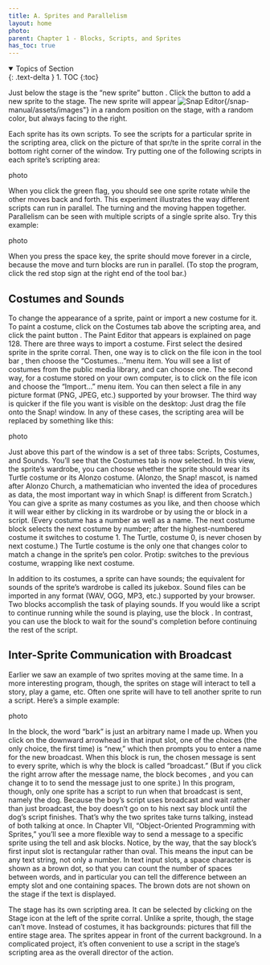 ```yaml
---
title: A. Sprites and Parallelism
layout: home
photo: 
parent: Chapter 1 - Blocks, Scripts, and Sprites
has_toc: true
---
```

<details open markdown="block">
  <summary>
    Topics of Section
  </summary>
  {: .text-delta }
1. TOC
{:toc}
</details>

Just below the stage is the “new sprite” button . Click the button to add a new sprite to the stage. The
new sprite will appear 
![Snap Editor](list-block.png){/snap-manual/assets/images"}
in a random position on the stage, with a random color, but always facing to the right.

Each sprite has its own scripts. To see the scripts for a particular sprite in the scripting area, click on the picture of that <!--![Snap Editor](/snap-manual/assets/images/list-block.png)--> spr/te in the sprite corral in the bottom right corner of the window. Try putting one of the following scripts in each sprite’s scripting area:

photo

When you click the green flag, <!--![Snap Editor](/snap-manual/assets/images/list-block.png) --> you should see one sprite rotate while the other moves back and forth. This experiment illustrates the way different scripts can run in parallel. The turning and the moving happen together. Parallelism can be seen with multiple scripts of a single sprite also. Try this example:

photo

When you press the space key, the sprite should move forever in a circle, because the move and turn blocks are run in parallel. (To stop the program, click the red stop sign at the right end of the tool bar.)


## Costumes and Sounds
To change the appearance of a sprite, paint or import a new costume for it. To paint a costume, click on the Costumes tab above the scripting area, and click the paint button . The Paint Editor that appears is
explained on page 128. There are three ways to import a costume. First select the desired sprite in the sprite corral. Then, one way is to click on the file icon in the tool bar , then choose the “Costumes…”menu item. You will see a list of costumes from the public media library, and can choose one. The second way, for a costume stored on your own computer, is to click on the file icon and choose the “Import…” menu item. You can then select a file in any picture format (PNG, JPEG, etc.) supported by your browser. The third way is quicker if the file you want is visible on the desktop: Just drag the file onto the Snap! window. In any of these cases, the scripting area will be replaced by something like this:

photo

Just above this part of the window is a set of three tabs: Scripts, Costumes, and Sounds. You’ll see that the Costumes tab is now selected. In this view, the sprite’s wardrobe, you can choose whether the sprite should wear its Turtle costume or its Alonzo costume. (Alonzo, the Snap! mascot, is named after Alonzo Church, a mathematician who invented the idea of procedures as data, the most important way in which Snap! is different from Scratch.) You can give a sprite as many costumes as you like, and then choose which it will wear either by clicking in its wardrobe or by using the or block in a script. (Every
costume has a number as well as a name. The next costume block selects the next costume by number; after
the highest-numbered costume it switches to costume 1. The Turtle, costume 0, is never chosen by next
costume.) The Turtle costume is the only one that changes color to match a change in the sprite’s pen color. Protip: switches to the previous costume, wrapping like next costume. 

In addition to its costumes, a sprite can have sounds; the equivalent for sounds of the sprite’s wardrobe is called its jukebox. Sound files can be imported in any format (WAV, OGG, MP3, etc.) supported by your browser. Two blocks accomplish the task of playing sounds. If you would like a script to continue running while the sound is playing, use the block . In contrast, you can use the block to wait for the sound's completion before continuing the rest of the script.

## Inter-Sprite Communication with Broadcast
Earlier we saw an example of two sprites moving at the same time. In a more interesting program, though, the sprites on stage will interact to tell a story, play a game, etc. Often one sprite will have to tell another sprite to run a script. Here’s a simple example:

photo

In the block, the word “bark” is just an arbitrary name I made up. When you click
on the downward arrowhead in that input slot, one of the choices (the only choice, the first time) is “new,” which then prompts you to enter a name for the new broadcast. When this block is run, the chosen message is sent to every sprite, which is why the block is called “broadcast.” (But if you click the right arrow after the message name, the block becomes , and you can change it to to
send the message just to one sprite.) In this program, though, only one sprite has a script to run when that broadcast is sent, namely the dog. Because the boy’s script uses broadcast and wait rather than just broadcast, the boy doesn’t go on to his next say block until the dog’s script finishes. That’s why the two sprites take turns talking, instead of both talking at once. In Chapter VII, “Object-Oriented Programming with Sprites,” you’ll see a more flexible way to send a message to a specific sprite using the tell and ask blocks. Notice, by the way, that the say block’s first input slot is rectangular rather than oval. This means the input can be any text string, not only a number. In text input slots, a space character is shown as a brown dot, so that you can count the number of spaces between words, and in particular you can tell the difference between an empty slot and one containing spaces. The brown dots are not shown on the stage if the text is displayed.

The stage has its own scripting area. It can be selected by clicking on the Stage icon at the left of the sprite corral. Unlike a sprite, though, the stage can’t move. Instead of costumes, it has backgrounds: pictures that fill the entire stage area. The sprites appear in front of the current background. In a complicated project, it’s often convenient to use a script in the stage’s scripting area as the overall director of the action.

<!-- pandoc -f html -t markdown https://jedi-force.github.io/snap-manual/C1.html

-->
